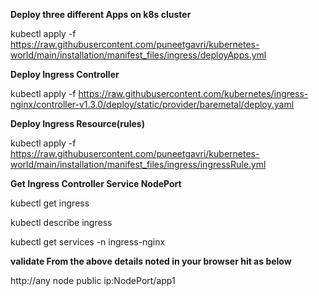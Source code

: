 **Deploy three different Apps on k8s cluster**

kubectl apply -f https://raw.githubusercontent.com/puneetgavri/kubernetes-world/main/installation/manifest_files/ingress/deployApps.yml

**Deploy Ingress Controller**

kubectl apply -f https://raw.githubusercontent.com/kubernetes/ingress-nginx/controller-v1.3.0/deploy/static/provider/baremetal/deploy.yaml

**Deploy Ingress Resource(rules)**

kubectl apply -f https://raw.githubusercontent.com/puneetgavri/kubernetes-world/main/installation/manifest_files/ingress/ingressRule.yml

**Get Ingress Controller Service NodePort**

  kubectl get ingress
  
  kubectl describe ingress <ingress-name>
  
  kubectl get services -n ingress-nginx

  
**validate
   From the above details noted in your browser hit as below**
   
   http://any node public ip:NodePort/app1

   
